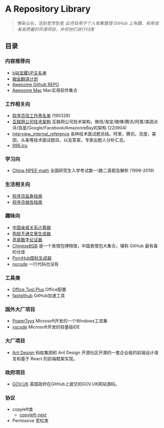 # A Repository Library

> 博采众长，活到老学到老
*此项目用于个人收集整理 GitHub 上有趣、有用或者高质量的开源项目，并将他们进行归类*

## 目录

### 内容推荐向

- [b站宝藏UP主名单](https://github.com/SyMind/awesome-bilibili)
- [掘金翻译计划](https://github.com/xitu/gold-miner)
- [Awesome Github REPO](https://github.com/Wechat-ggGitHub/Awesome-GitHub-Repo)
- [Awesome Mac](https://github.com/Wechat-ggGitHub/Awesome-GitHub-Repo) Mac实用软件集合

### 工作相关向

- [程序员找工作黑名单](https://github.com/shengxinjing/programmer-job-blacklist) (190328)
- [互联网公司技术架构](https://github.com/davideuler/architecture.of.internet-product) 互联网公司技术架构，微信/淘宝/微博/腾讯/阿里/美团点评/百度/Google/Facebook/Amazon/eBay的架构 (220904)
- [interview_internal_reference](https://github.com/0voice/interview_internal_reference)  各种技术面试题总结。阿里，腾讯，百度，美团，头条等技术面试题目，以及答案，专家出题人分析汇总。
- [996.icu](https://github.com/996icu/996.ICU)

### 学习向

- [China-NPEE-math](https://github.com/fjh1997/China-NPEE-math) 全国研究生入学考试数一\数二真题及解析 (1999-2019)
  
### 生活相关向

- [程序员延寿指南](https://github.com/geekan/HowToLiveLonger)
- [程序员做饭指南](https://github.com/Anduin2017/HowToCook)

### 趣味向

- [中国亲戚关系计算器](https://github.com/mumuy/relationship)
- [狗屁不通文章生成器](https://github.com/menzi11/BullshitGenerator)
- [恶臭数字论证器](https://github.com/itorr/homo)
- [ChineseBQB](https://github.com/zhaoolee/ChineseBQB) 是一个表情包博物馆，中国表情包大集合，堪称 GitHub 最有毒的仓库
- [PornHub图标生成器](https://github.com/bestony/logoly)
- [nocode](https://github.com/kelseyhightower/nocode) 一行代码也没有

### 工具类

- [Office Tool Plus](https://github.com/YerongAI/Office-Tool) Office配置
- [fastgithub](https://github.com/kelseyhightower/nocode) GitHub加速工具

### 国外大厂项目

- [PowerToys](https://github.com/microsoft/PowerToys) Microsoft开发的一个Windows工具集
- [vscode](https://github.com/microsoft/vscode) Microsoft开发的轻量级IDE

### 大厂项目

- [Ant Design](https://github.com/ant-design/ant-design) 蚂蚁集团和 Ant Design 开源社区开源的一套企业级的前端设计语言和基于 React 的前端框架实现。

### 政府项目

- [GOV.UK](https://github.com/alphagov/govuk-frontend) 英国政府在GitHub上提交的GOV.UK网站源码。

### 协议

- copyleft类
  - [copyleft-next](https://github.com/copyleft-next/copyleft-next)
- Permissive 宽松类
